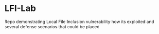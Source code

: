 # LFI-Lab
Repo demonstrating Local File Inclusion vulnerability how its exploited and several defense scenarios that could be placed
